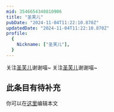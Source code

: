 ```yaml
---
mid: 3546654340810906
title: "圣芙儿"
pubDate: "2024-11-04T11:22:10.870Z"
updatedDate: "2024-11-04T11:22:10.870Z"
profile:
  {
    Nickname: ["圣芙儿"],
  }
---
```


关注[圣芙儿](https://space.bilibili.com/3546654340810906)谢谢喵~ 关注[圣芙儿](https://space.bilibili.com/3546654340810906)谢谢喵~

## 此条目有待补充
你可以在[这里](https://github.com/Yuhanawa/VTuber.ICU/edit/master/src/content/v/圣芙儿/index.md)编辑本文

